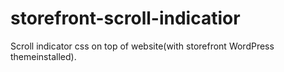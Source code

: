 # storefront-scroll-indicatior

Scroll indicator css on top of website(with storefront WordPress themeinstalled).

